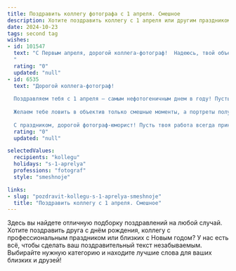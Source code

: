 ```yaml
---
title: Поздравить коллегу фотографа с 1 апреля. Смешное
description: Хотите поздравить коллегу с 1 апреля или другим праздником? Наш ИИ создаст незабываемое поздравление, а вы обязательно выделитесь среди других.  
date: 2024-10-23
tags: second tag
wishes:
- id: 101547
  text: "С Первым апреля, дорогой коллега-фотограф!  Надеюсь, твой объектив сегодня не запечатлеет ничего слишком серьезного, а только самые смешные и абсурдные моменты этого дня! Пусть твой фотоаппарат будет заряжен не только батарейками, но и отличным юмором!  Желаю тебе море позитива, удачных кадров… и, конечно, чтобы никто не подшутил над твоим фото-оборудованием слишком сильно!
  "
  rating: "0"
  updated: "null"
- id: 6535
  text: "Дорогой коллега-фотограф!
  
  Поздравляем тебя с 1 апреля — самым нефотогеничным днем в году! Пусть твоя вспышка сегодня работает идеально, а клиенты будут максимально уморительными!
  
  Желаем тебе ловить в объектив только смешные моменты, а портреты получались настолько уморительными, что моделей пришлось бы прятать от смеха! Пусть даже самый скучный кадр превращается в нечто достойное премии \"Золотая малина\"!
  
  С праздником, дорогой фотограф-юморист! Пусть твоя работа всегда приносит тебе улыбки и смех, а снимки заставляют всех вокруг корчиться в припадке хохота!"
  rating: "0"
  updated: "null"

selectedValues:
  recipients: "kollegu"
  holidays: "s-1-aprelya"
  professions: "fotograf"
  style: "smeshnoje"

links:
- slug: "pozdravit-kollegu-s-1-aprelya-smeshnoje"
  title: "Поздравить коллегу с 1 апреля. Смешное"
---
```


Здесь вы найдете отличную подборку поздравлений на любой случай.
Хотите поздравить друга с днём рождения, коллегу с профессиональным праздником или близких с Новым годом? У нас есть всё, чтобы сделать ваш поздравительный текст незабываемым. Выбирайте нужную категорию и находите лучшие слова для ваших близких и друзей!

